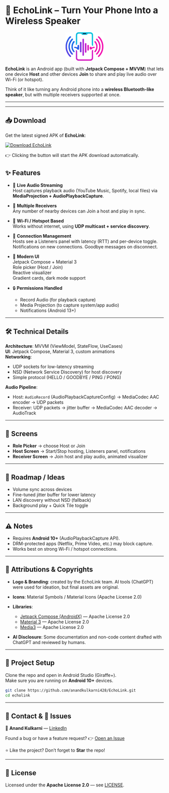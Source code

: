 # 📡 EchoLink – Turn Your Phone Into a Wireless Speaker

<p align="center">
  <img src="docs/logo.png" alt="EchoLink Logo" width="120"/>
</p>

**EchoLink** is an Android app (built with **Jetpack Compose + MVVM**) that lets one device **Host** and other devices **Join** to share and play live audio over Wi-Fi (or hotspot).

Think of it like turning any Android phone into a **wireless Bluetooth-like speaker**, but with multiple receivers supported at once.

---

---

## 📥 Download

Get the latest signed APK of **EchoLink**:

[![Download EchoLink](https://img.shields.io/badge/⬇️_Download-EchoLink-green?style=for-the-badge)](https://github.com/anandkulkarni428/EchoLink/releases/download/v1.0.0/echolink-v1.0.0.apk)

👉 Clicking the button will start the APK download automatically.


## ✨ Features

- 🎵 **Live Audio Streaming**  
  Host captures playback audio (YouTube Music, Spotify, local files) via **MediaProjection + AudioPlaybackCapture**.

- 📲 **Multiple Receivers**  
  Any number of nearby devices can Join a host and play in sync.

- 📡 **Wi-Fi / Hotspot Based**  
  Works without internet, using **UDP multicast + service discovery**.

- 🔔 **Connection Management**  
  Hosts see a Listeners panel with latency (RTT) and per-device toggle.  
  Notifications on new connections. Goodbye messages on disconnect.

- 🎨 **Modern UI**  
  Jetpack Compose + Material 3  
  Role picker (Host / Join)  
  Reactive visualizer  
  Gradient cards, dark mode support

- 🔒 **Permissions Handled**  
  - Record Audio (for playback capture)  
  - Media Projection (to capture system/app audio)  
  - Notifications (Android 13+)  

---

## 🛠 Technical Details

**Architecture**: MVVM (ViewModel, StateFlow, UseCases)  
**UI**: Jetpack Compose, Material 3, custom animations  
**Networking**:
- UDP sockets for low-latency streaming
- NSD (Network Service Discovery) for host discovery
- Simple protocol (HELLO / GOODBYE / PING / PONG)

**Audio Pipeline**:
- Host: `AudioRecord` (AudioPlaybackCaptureConfig) → MediaCodec AAC encoder → UDP packets  
- Receiver: UDP packets → jitter buffer → MediaCodec AAC decoder → AudioTrack  

---

## 📱 Screens

- **Role Picker** → choose Host or Join  
- **Host Screen** → Start/Stop hosting, Listeners panel, notifications  
- **Receiver Screen** → Join host and play audio, animated visualizer  

---

## 🚀 Roadmap / Ideas

- Volume sync across devices  
- Fine-tuned jitter buffer for lower latency  
- LAN discovery without NSD (fallback)  
- Background play + Quick Tile toggle  

---

## ⚠️ Notes

- Requires **Android 10+** (AudioPlaybackCapture API).  
- DRM-protected apps (Netflix, Prime Video, etc.) may block capture.  
- Works best on strong Wi-Fi / hotspot connections.  

---

## 📜 Attributions & Copyrights

- **Logo & Branding**: created by the EchoLink team. AI tools (ChatGPT) were used for ideation, but final assets are original.  
- **Icons**: Material Symbols / Material Icons (Apache License 2.0)  
- **Libraries**:  
  - [Jetpack Compose (AndroidX)](https://developer.android.com/jetpack/compose) — Apache License 2.0  
  - [Material 3](https://m3.material.io/) — Apache License 2.0  
  - [Media3](https://developer.android.com/guide/topics/media/media3) — Apache License 2.0  

- **AI Disclosure**: Some documentation and non-code content drafted with ChatGPT and reviewed by humans.  

---

## 📂 Project Setup

Clone the repo and open in Android Studio (Giraffe+).  
Make sure you are running on **Android 10+** devices.

```bash
git clone https://github.com/anandkulkarni428/EchoLink.git
cd echolink
```

---

## 📧 Contact & 🐛 Issues

👤 **Anand Kulkarni** — [LinkedIn](https://www.linkedin.com/in/anand-kulkarni-418249188/)  

Found a bug or have a feature request? 👉 [Open an Issue](https://github.com/anandkulkarni428/EchoLink/issues)  

⭐ Like the project? Don’t forget to **Star** the repo!

---

## 📖 License

Licensed under the **Apache License 2.0** — see [LICENSE](LICENSE).


